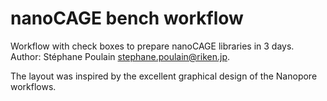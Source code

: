 nanoCAGE bench workflow
=======================

Workflow with check boxes to prepare nanoCAGE libraries in 3 days.  Author:
Stéphane Poulain <stephane.poulain@riken.jp>.

The layout was inspired by the excellent graphical design of the Nanopore
workflows.
